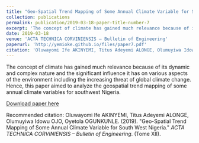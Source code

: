 ```yaml
---
title: "Geo-Spatial Trend Mapping of Some Annual Climate Variable for South West Nigeria"
collection: publications
permalink: publication/2019-03-18-paper-title-number-7
excerpt: 'The concept of climate has gained much relevance because of its dynamic and complex nature and the significant influence it has on various aspects of the environment including the increasing threat of global climate change. Hence, this paper aimed to analyze the geospatial trend mapping of some annual climate variables for southwest Nigeria.'
date: 2019-03-18
venue: 'ACTA TECHNICA CORVINIENSIS – Bulletin of Engineering'
paperurl: 'http://yemioke.github.io/files/paper7.pdf'
citation: 'Oluwayomi Ife AKINYEMI, Titus Adeyemi ALONGE, Olumuyiwa Idowu OJO, .Oyetola OGUNKUNLE. (2019). &quot; Geo-Spatial Trend Mapping of Some Annual Climate Variable for South West Nigeria.&quot; <i>ACTA TECHNICA CORVINIENSIS – Bulletin of Engineering</i>. (Tome XII).'
---
```

The concept of climate has gained much relevance because of its dynamic and complex nature and the significant influence it has on various aspects of the environment including the increasing threat of global climate change. Hence, this paper aimed to analyze the geospatial trend mapping of some annual climate variables for southwest Nigeria.

[Download paper here](http://yemioke.github.io/files/paper7.pdf)

Recommended citation: Oluwayomi Ife AKINYEMI, Titus Adeyemi ALONGE, Olumuyiwa Idowu OJO, Oyetola OGUNKUNLE. (2019). "Geo-Spatial Trend Mapping of Some Annual Climate Variable for South West Nigeria." <i>ACTA TECHNICA CORVINIENSIS – Bulletin of Engineering</i>. (Tome XII).
